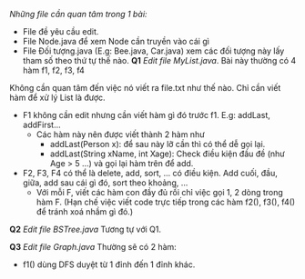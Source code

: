 *Những file cần quan tâm trong 1 bài:* 
- File đề yêu cầu edit. 
- File Node.java để xem Node cần truyền vào cái gì
- File Đối tượng.java (E.g: Bee.java, Car.java) xem các đối tượng này lấy tham số theo thứ tự thế nào. 
**Q1** 
*Edit file MyList.java*. 
Bài này thường có 4 hàm f1, f2, f3, f4

Không cần quan tâm đến việc nó viết ra file.txt như thế nào. Chỉ cần viết hàm để xử lý List là được. 
- F1 không cần edit nhưng cần viết hàm gì đó trước f1. E.g: addLast, addFirst...
	- Các hàm này nên được viết thành 2 hàm như 
		- addLast(Person x): để sau này lỡ cần thì có thể dễ gọi lại. 
		- addLast(String xName, int Xage): Check điều kiện đầu đề (như Age > 5 ...) và gọi lại hàm trên để add.  
- F2, F3, F4 có thể là delete, add, sort, ... có điều kiện. Add cuối, đầu, giữa, add sau cái gì đó, sort theo khoảng, ...
	- Với mỗi F, viết các hàm con đầy đủ rồi chỉ việc gọi 1, 2 dòng trong hàm F. (Hạn chế việc viết code trực tiếp trong các hàm f2(), f3(), f4() để tránh xoá nhầm gì đó.)	

**Q2**
*Edit file BSTree.java*
Tương tự với Q1. 

**Q3** 
*Edit file Graph.java*
Thường sẽ có 2 hàm:
- f1() dùng DFS duyệt từ 1 đỉnh đến 1 đỉnh khác. 